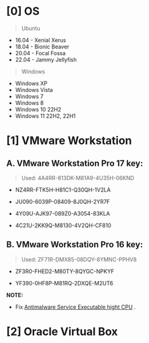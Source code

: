 # [0] OS

> Ubuntu

- 16.04 - Xenial Xerus 
- 18.04 - Bionic Beaver
- 20.04 - Focal Fossa
- 22.04 - Jammy Jellyfish

> Windows

- Windows XP
- Windows Vista
- Windows 7
- Windows 8
- Windows 10 22H2
- Windows 11 22H2, 22H1

# [1] VMware Workstation

## A. VMware Workstation Pro 17 key:

>Used: 4A4RR-813DK-M81A9-4U35H-06KND

- NZ4RR-FTK5H-H81C1-Q30QH-1V2LA

- JU090-6039P-08409-8J0QH-2YR7F

- 4Y09U-AJK97-089Z0-A3054-83KLA

- 4C21U-2KK9Q-M8130-4V2QH-CF810


## B. VMware Workstation Pro 16 key:

>Used: ZF71R-DMX85-08DQY-8YMNC-PPHV8

- ZF3R0-FHED2-M80TY-8QYGC-NPKYF

- YF390-0HF8P-M81RQ-2DXQE-M2UT6

**NOTE:**

- Fix [Antimalware Service Executable hight CPU](https://www.freecodecamp.org/news/what-is-antimalware-service-executable-why-is-it-high-cpu-disk-usage/#:~:text=Antimalware%20service%20executable%20is%20a%20Windows%20Security%20process%20that%20executes,programs%20from%20time%20to%20time.) .

# [2] Oracle Virtual Box


